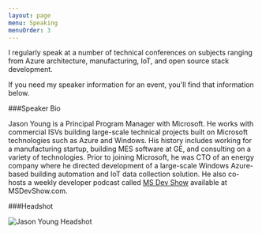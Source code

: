 ```yaml
---
layout: page
menu: Speaking
menuOrder: 3
---
```


I regularly speak at a number of technical conferences on subjects ranging from Azure architecture, manufacturing, IoT, and open source stack development.

If you need my speaker information for an event, you'll find that information below.

###Speaker Bio

Jason Young is a Principal Program Manager with Microsoft. He works with commercial ISVs building large-scale technical projects built on Microsoft technologies such as Azure and Windows. His history includes working for a manufacturing startup, building MES software at GE, and consulting on a variety of technologies. Prior to joining Microsoft, he was CTO of an energy company where he directed development of a large-scale Windows Azure-based building automation and IoT data collection solution. He also co-hosts a weekly developer podcast called [MS Dev Show](http://msdevshow.com) available at MSDevShow.com.

###Headshot

![Jason Young Headshot](headshot-square@2x.jpg)